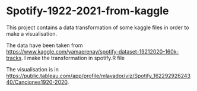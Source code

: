 # Spotify-1922-2021-from-kaggle
This project contains a data transformation of some kaggle files in order to make a visualisation.

The data have been taken from https://www.kaggle.com/yamaerenay/spotify-dataset-19212020-160k-tracks. I make the transformation in spotify.R file

The visualisation is in https://public.tableau.com/app/profile/mlavador/viz/Spotify_16229292624340/Canciones1920-2020.
